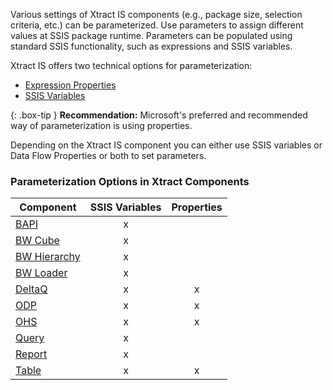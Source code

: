 
Various settings of Xtract IS components (e.g., package size, selection criteria, etc.) can be parameterized.
Use parameters to assign different values at SSIS package runtime.
Parameters can be populated using standard SSIS functionality, such as expressions and SSIS variables. 

Xtract IS offers two technical options for parameterization:
- [Expression Properties](./parameterization/parameterization-prop)
- [SSIS Variables](./parameterization/parameterization-var)

{: .box-tip }
**Recommendation:** Microsoft's preferred and recommended way of parameterization is using properties. 

Depending on the Xtract IS component you can either use SSIS variables or Data Flow Properties or both to set parameters.

### Parameterization Options in Xtract Components 

| Component   | SSIS Variables | Properties |
|-------------|:-----:|:----:|
| [BAPI](./bapi/edit-runtime-parameters)        |   x    |      | 
| [BW Cube](./bw-cube/parametrization)     |   x    |      | 
| [BW Hierarchy](./hierarchy/paramerization)|    x   |      |
| [BW Loader](./bw-loader/parametrization)|    x   |      |
| [DeltaQ](./deltaq/parametrization)      | x      |  x    |
| [ODP](./odp/odp-parametrization)         |   x    |   x   |
| [OHS](./open-hub-service-ohs/parametrization)         |     x  |    x  |
|[Query](./query/parametrization)       |   x    |      |
| [Report](./abap-reports/parametrization) |    x   |      | 
| [Table](./table/table-parametrization)       | x      |  x    |
